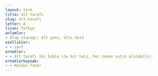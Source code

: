 ```yaml
---
layout: term
title: alt tarafı
slug: alt-tarafi
letter: A
lisan: Türkçe
anlamlar:
- Olup olacağı; alt yanı, altı üstü
ozellikler:
- - zarf
ornekler:
- - Alt tarafı iki biblo ile bir halı, her zaman satın alınabilir.
orneklerkaynak:
- - Haldun Taner
---
```

